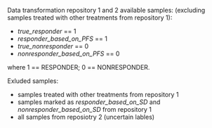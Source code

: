 Data transformation repository 1 and 2 available samples: (excluding samples treated with other treatments from repository 1):

* *true_responder* == 1
* *responder_based_on_PFS* == 1
* *true_nonresponder* == 0
* *nonresponder_based_on_PFS* == 0

where 1 == RESPONDER; 0 == NONRESPONDER.

Exluded samples:
* samples treated with other treatments from repository 1
* samples marked as *responder_based_on_SD* and *nonresponder_based_on_SD* from repository 1
* all samples from reposiotry 2 (uncertain lables)
